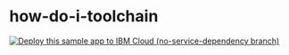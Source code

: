 # how-do-i-toolchain

[![Deploy this sample app to IBM Cloud (no-service-dependency branch)](https://bluemix.net/deploy/button.png)](https://bluemix.net/deploy?repository=https://github.com/ptitzler/how-do-i-pipeline&branch=no-service-dependency)
